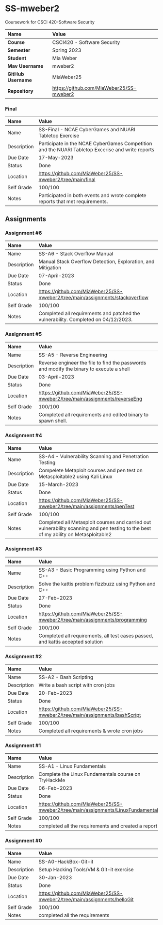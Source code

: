 # SS-mweber2
Coursework for CSCI 420-Software Security 

| Name | Value |
|:---|:---|
| **Course** | CSCI420 - Software Security |
| **Semester** | Spring 2023 |
| **Student** | Mia Weber |
| **Mav Username**            | mweber2 |
| **GitHub Username**         | MiaWeber25 |
| **Repository**          | https://github.com/MiaWeber25/SS-mweber2 |

### Final

| Name | Value |
| :--- | :--- |
| Name | SS-Final - NCAE CyberGames and NUARI Tabletop Exercise |
| Description | Participate in the NCAE CyberGames Competition and the NUARI Tabletop Excerise and write reports |
| Due Date | 17-May-2023 |
| Status | Done |
| Location | https://github.com/MiaWeber25/SS-mweber2/tree/main/final |
| Self Grade | 100/100 |
| Notes | Participated in both events and wrote complete reports that met requirements. |

## Assignments

### Assignment #6

| Name | Value |
| :--- | :--- |
| Name | SS-A6 - Stack Overflow Manual |
| Description | Manual Stack Overflow Detection, Exploration, and Mitigation |
| Due Date | 07-April-2023 |
| Status | Done |
| Location | https://github.com/MiaWeber25/SS-mweber2/tree/main/assignments/stackoverflow |
| Self Grade | 100/100 |
| Notes | Completed all requirements and patched the vulnerability. Completed on 04/12/2023. |

### Assignment #5

| Name | Value |
| :--- | :--- |
| Name | SS-A5 - Reverse Engineering |
| Description | Reverse engineer the file to find the passwords and modify the binary to execute a shell |
| Due Date | 03-April-2023 |
| Status | Done |
| Location | https://github.com/MiaWeber25/SS-mweber2/tree/main/assignments/reverseEng |
| Self Grade | 100/100 |
| Notes | Completed all requirements and edited binary to spawn shell. |

### Assignment #4

| Name | Value |
| :--- | :--- |
| Name | SS-A4 - Vulnerability Scanning and Penetration Testing |
| Description | Compelete Metaploit courses and pen test on Metasploitable2 using Kali Linux |
| Due Date | 15-March-2023 |
| Status | Done |
| Location | https://github.com/MiaWeber25/SS-mweber2/tree/main/assignments/penTest |
| Self Grade | 100/100 |
| Notes | Completed all Metasploit courses and carried out vulnerability scanning and pen testing to the best of my ability on Metasploitable2 |

### Assignment #3

| Name | Value |
| :--- | :--- |
| Name | SS-A3 - Basic Programming using Python and C++ |
| Description | Solve the kattis problem fizzbuzz using Python and C++ |
| Due Date | 27-Feb-2023 |
| Status | Done |
| Location | https://github.com/MiaWeber25/SS-mweber2/tree/main/assignments/programming |
| Self Grade | 100/100 |
| Notes | Completed all requirements, all test cases passed, and kattis accepted solution |

### Assignment #2

| Name | Value |
| :--- | :--- |
| Name | SS-A2 - Bash Scripting |
| Description | Write a bash script with cron jobs |
| Due Date | 20-Feb-2023 |
| Status | Done |
| Location | https://github.com/MiaWeber25/SS-mweber2/tree/main/assignments/bashScript |
| Self Grade | 100/100 |
| Notes | Completed all requirements & wrote cron jobs |

### Assignment #1

| Name | Value |
| :--- | :--- |
| Name | SS-A1 - Linux Fundamentals |
| Description | Complete the Linux Fundamentals course on TryHackMe |
| Due Date | 06-Feb-2023 |
| Status | Done |
| Location | https://github.com/MiaWeber25/SS-mweber2/tree/main/assignments/LinuxFundamentals |
| Self Grade | 100/100 |
| Notes | completed all the requirements and created a report |

### Assignment #0

| Name | Value |
| :--- | :--- |
| Name | SS-A0-HackBox-Git-it |
| Description | Setup Hacking Tools/VM & Git-it exercise |
| Due Date | 30-Jan-2023 |
| Status | Done |
| Location | https://github.com/MiaWeber25/SS-mweber2/tree/main/assignments/helloGit |
| Self Grade | 100/100 |
| Notes | completed all the requirements |


